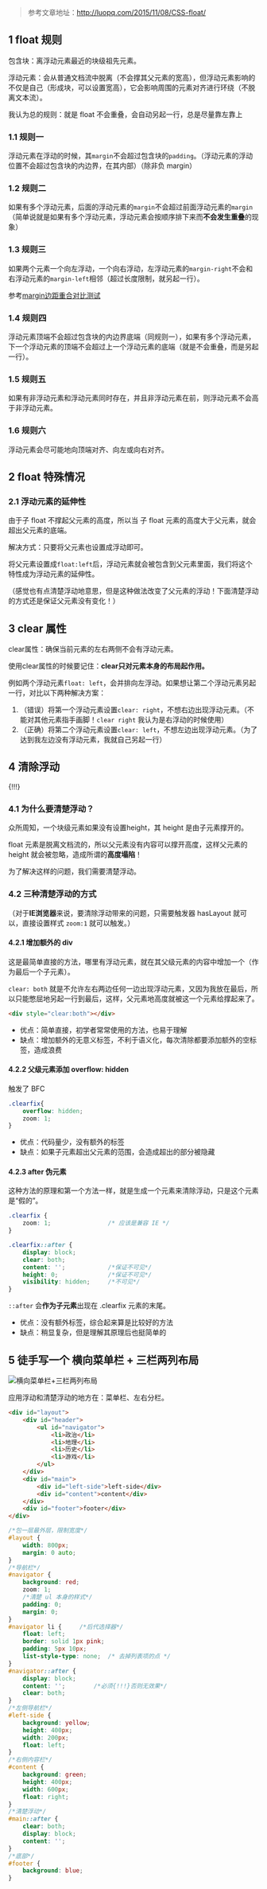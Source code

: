> 参考文章地址：http://luopq.com/2015/11/08/CSS-float/

## 1 float 规则

包含块：离浮动元素最近的块级祖先元素。

浮动元素：会从普通文档流中脱离（不会撑其父元素的宽高），但浮动元素影响的不仅是自己（形成块，可以设置宽高），它会影响周围的元素对齐进行环绕（不脱离文本流）。

我认为总的规则：就是 float 不会重叠，会自动另起一行，总是尽量靠左靠上

### 1.1 规则一

浮动元素在浮动的时候，其`margin`不会超过包含块的`padding`。（浮动元素的浮动位置不会超过包含块的内边界，在其内部）（除非负 margin）

### 1.2 规则二

如果有多个浮动元素，后面的浮动元素的`margin`不会超过前面浮动元素的`margin`（简单说就是如果有多个浮动元素，浮动元素会按顺序排下来而**不会发生重叠**的现象）

### 1.3 规则三

如果两个元素一个向左浮动，一个向右浮动，左浮动元素的`margin-right`不会和右浮动元素的`margin-left`相邻（超过长度限制，就另起一行）。

参考[margin边距重合对比测试](https://github.com/514723273/Exercise-Project/blob/master/html%26css/CSSTest/margin边距重合测试.html)

### 1.4 规则四

浮动元素顶端不会超过包含块的内边界底端（同规则一），如果有多个浮动元素，下一个浮动元素的顶端不会超过上一个浮动元素的底端（就是不会重叠，而是另起一行）。

### 1.5 规则五

如果有非浮动元素和浮动元素同时存在，并且非浮动元素在前，则浮动元素不会高于非浮动元素。

### 1.6 规则六

浮动元素会尽可能地向顶端对齐、向左或向右对齐。

## 2 float 特殊情况

### 2.1 浮动元素的延伸性

由于子 float 不撑起父元素的高度，所以当 子 float 元素的高度大于父元素，就会超出父元素的底端。

解决方式：只要将父元素也设置成浮动即可。

将父元素设置成`float:left`后，浮动元素就会被包含到父元素里面，我们将这个特性成为浮动元素的延伸性。

（感觉也有点清楚浮动地意思，但是这种做法改变了父元素的浮动！下面清楚浮动的方式还是保证父元素没有变化！）

## 3 clear 属性

clear属性：确保当前元素的左右两侧不会有浮动元素。

使用clear属性的时候要记住：**clear只对元素本身的布局起作用。**

例如两个浮动元素`float: left`，会并排向左浮动。如果想让第二个浮动元素另起一行，对比以下两种解决方案：
1. （错误）将第一个浮动元素设置`clear: right`，不想右边出现浮动元素。（不能对其他元素指手画脚！`clear right` 我认为是右浮动的时候使用）
2. （正确）将第二个浮动元素设置`clear: left`，不想左边出现浮动元素。（为了达到我左边没有浮动元素，我就自己另起一行）

## 4 清除浮动

{!!!}

### 4.1 为什么要清楚浮动？

众所周知，一个块级元素如果没有设置height，其 height 是由子元素撑开的。

float 元素是脱离文档流的，所以父元素没有内容可以撑开高度，这样父元素的 height 就会被忽略，造成所谓的**高度塌陷**！

为了解决这样的问题，我们需要清楚浮动。

### 4.2 三种清楚浮动的方式

（对于**IE浏览器**来说，要清除浮动带来的问题，只需要触发器 hasLayout 就可以，直接设置样式 `zoom:1` 就可以触发。）

#### 4.2.1 增加额外的 div

这是最简单直接的方法，哪里有浮动元素，就在其父级元素的内容中增加一个（作为最后一个子元素）。

`clear: both` 就是不允许左右两边任何一边出现浮动元素，又因为我放在最后，所以只能憋屈地另起一行到最后，这样，父元素地高度就被这一个元素给撑起来了。

```html
<div style="clear:both"></div>
```

- 优点：简单直接，初学者常常使用的方法，也易于理解
- 缺点：增加额外的无意义标签，不利于语义化，每次清除都要添加额外的空标签，造成浪费

#### 4.2.2 父级元素添加 overflow: hidden

触发了 BFC

```css
.clearfix{ 
    overflow: hidden;
    zoom: 1;
}
```

- 优点：代码量少，没有额外的标签
- 缺点：如果子元素超出父元素的范围，会造成超出的部分被隐藏

#### 4.2.3 after 伪元素

这种方法的原理和第一个方法一样，就是生成一个元素来清除浮动，只是这个元素是“假的”。



```css
.clearfix {
    zoom: 1;                /* 应该是兼容 IE */
}

.clearfix::after {
    display: block; 
    clear: both; 
    content: '';            /*保证不可见*/
    height: 0;              /*保证不可见*/
    visibility: hidden;     /*不可见*/
}
```

`::after` 会**作为子元素**出现在 .clearfix 元素的末尾。

- 优点：没有额外标签，综合起来算是比较好的方法
- 缺点：稍显复杂，但是理解其原理后也挺简单的

## 5 徒手写一个 横向菜单栏 + 三栏两列布局

![横向菜单栏+三栏两列布局](https://raw.githubusercontent.com/514723273/.md-Pictures/master/横向菜单栏三栏两列布局.png)

应用浮动和清楚浮动的地方在：菜单栏、左右分栏。

```html
<div id="layout">
    <div id="header">
        <ul id="navigator">
            <li>政治</li>
            <li>地理</li>
            <li>历史</li>
            <li>游戏</li>
        </ul>
    </div>
    <div id="main">
        <div id="left-side">left-side</div>
        <div id="content">content</div>
    </div>
    <div id="footer">footer</div>
</div>
```

```css
/*包一层最外层，限制宽度*/
#layout {
    width: 800px;
    margin: 0 auto;
}
/*导航栏*/
#navigator {
    background: red;
    zoom: 1;
    /*清楚 ul 本身的样式*/
    padding: 0;
    margin: 0;
}
#navigator li {     /*后代选择器*/
    float: left;
    border: solid 1px pink;
    padding: 5px 10px;
    list-style-type: none;  /* 去掉列表项的点 */
}
#navigator::after {
    display: block;
    content: '';        /*必须{!!!}否则无效果*/
    clear: both;
}
/*左侧导航栏*/
#left-side {
    background: yellow;
    height: 400px;
    width: 200px;
    float: left;
}
/*右侧内容栏*/
#content {
    background: green;
    height: 400px;
    width: 600px;
    float: right;
}
/*清楚浮动*/
#main::after {
    clear: both;
    display: block;
    content: '';
}
/*底部*/
#footer {
    background: blue;
}
```

